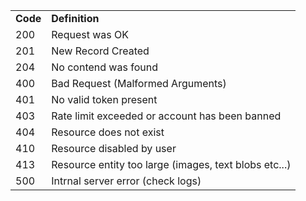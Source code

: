 <table>
  <tr>
  <td><b>Code</b></td>
  <td><b>Definition</b></td>
  </tr>
  <tr>
  <td>200</td>
  <td>Request was OK</td>
  </tr>
  <tr>
  <td>201</td>
  <td>New Record Created</td>
  </tr>
  <tr>
  <td>204</td>
  <td>No contend was found</td>
  </tr>
  <tr>
  <td>400</td>
  <td>Bad Request (Malformed Arguments)</td>
  </tr>
  <tr>
  <td>401</td>
  <td>No valid token present</td>
  </tr>
  <tr>
  <td>403</td>
  <td>Rate limit exceeded or account has been banned</td>
  </tr>
  <tr>
  <td>404</td>
  <td>Resource does not exist</td>
  </tr>
  <tr>
  <td>410</td>
  <td>Resource disabled by user</td>
  </tr>
  <tr>
  <td>413</td>
  <td>Resource entity too large (images, text blobs etc...)</td>
  </tr>
  <tr>
  <td>500</td>
  <td>Intrnal  server error (check logs)</td>
  </tr>
</table>
